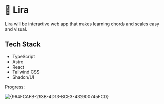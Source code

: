 # 🎹 Lira

Lira will be interactive web app that makes learning chords and scales easy and visual.

## Tech Stack

- TypeScript
- Astro
- React
- Tailwind CSS
- Shadcn/UI

Progress:

![{964FCAFB-293B-4D13-BCE3-432900745FCD}](https://github.com/user-attachments/assets/7ea993f1-ebeb-438f-bf9e-aa00680266ce)
